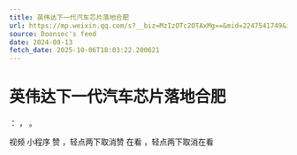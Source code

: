 ```yaml
---
title: 英伟达下一代汽车芯片落地合肥
url: https://mp.weixin.qq.com/s?__biz=MzIzOTc2OTAxMg==&mid=2247541749&idx=1&sn=78e1268532c1a1cdc7dce7a1b58c8290
source: Doonsec's feed
date: 2024-08-13
fetch_date: 2025-10-06T18:03:22.200621
---
```


# 英伟达下一代汽车芯片落地合肥

：
，
。

视频
小程序
赞
，轻点两下取消赞
在看
，轻点两下取消在看
